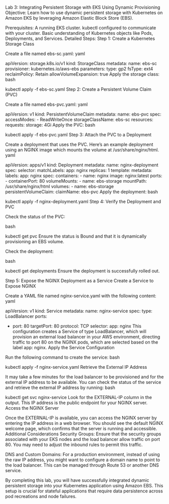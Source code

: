 Lab 3: Integrating Persistent Storage with EKS Using Dynamic Provisioning
Objective: Learn how to use dynamic persistent storage with Kubernetes on Amazon EKS by leveraging Amazon Elastic Block Store (EBS).

Prerequisites:
A running EKS cluster.
kubectl configured to communicate with your cluster.
Basic understanding of Kubernetes objects like Pods, Deployments, and Services.
Detailed Steps:
Step 1: Create a Kubernetes Storage Class

Create a file named ebs-sc.yaml:
yaml


apiVersion: storage.k8s.io/v1
kind: StorageClass
metadata:
  name: ebs-sc
provisioner: kubernetes.io/aws-ebs
parameters:
  type: gp2
  fsType: ext4
reclaimPolicy: Retain
allowVolumeExpansion: true
Apply the storage class:
bash


kubectl apply -f ebs-sc.yaml
Step 2: Create a Persistent Volume Claim (PVC)

Create a file named ebs-pvc.yaml:
yaml


apiVersion: v1
kind: PersistentVolumeClaim
metadata:
  name: ebs-pvc
spec:
  accessModes:
    - ReadWriteOnce
  storageClassName: ebs-sc
  resources:
    requests:
      storage: 4Gi
Apply the PVC:
bash


kubectl apply -f ebs-pvc.yaml
Step 3: Attach the PVC to a Deployment

Create a deployment that uses the PVC. Here’s an example deployment using an NGINX image which mounts the volume at /usr/share/nginx/html.
yaml


apiVersion: apps/v1
kind: Deployment
metadata:
  name: nginx-deployment
spec:
  selector:
    matchLabels:
      app: nginx
  replicas: 1
  template:
    metadata:
      labels:
        app: nginx
    spec:
      containers:
      - name: nginx
        image: nginx:latest
        ports:
        - containerPort: 80
        volumeMounts:
        - name: ebs-storage
          mountPath: /usr/share/nginx/html
      volumes:
      - name: ebs-storage
        persistentVolumeClaim:
          claimName: ebs-pvc
Apply the deployment:
bash


kubectl apply -f nginx-deployment.yaml
Step 4: Verify the Deployment and PVC

Check the status of the PVC:

bash


kubectl get pvc
Ensure the status is Bound and that it is dynamically provisioning an EBS volume.

Check the deployment:

bash


kubectl get deployments
Ensure the deployment is successfully rolled out.

Step 5: Expose the NGINX Deployment as a Service
Create a Service to Expose NGINX

Create a YAML file named nginx-service.yaml with the following content:
yaml


apiVersion: v1
kind: Service
metadata:
  name: nginx-service
spec:
  type: LoadBalancer
  ports:
  - port: 80
    targetPort: 80
    protocol: TCP
  selector:
    app: nginx
This configuration creates a Service of type LoadBalancer, which will provision an external load balancer in your AWS environment, directing traffic to port 80 on the NGINX pods, which are selected based on the label app: nginx.
Apply the Service Configuration

Run the following command to create the service:
bash


kubectl apply -f nginx-service.yaml
Retrieve the External IP Address

It may take a few minutes for the load balancer to be provisioned and for the external IP address to be available. You can check the status of the service and retrieve the external IP address by running:
bash


kubectl get svc nginx-service
Look for the EXTERNAL-IP column in the output. This IP address is the public endpoint for your NGINX server.
Access the NGINX Server

Once the EXTERNAL-IP is available, you can access the NGINX server by entering the IP address in a web browser. You should see the default NGINX welcome page, which confirms that the server is running and accessible.
Additional Considerations
Security Groups: Ensure that the security groups associated with your EKS nodes and the load balancer allow traffic on port 80. You may need to adjust the inbound rules to permit this traffic.

DNS and Custom Domains: For a production environment, instead of using the raw IP address, you might want to configure a domain name to point to the load balancer. This can be managed through Route 53 or another DNS service.

By completing this lab, you will have successfully integrated dynamic persistent storage into your Kubernetes application using Amazon EBS. This setup is crucial for stateful applications that require data persistence across pod recreations and node failures.